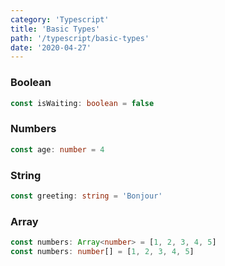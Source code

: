 ```yaml
---
category: 'Typescript'
title: 'Basic Types'
path: '/typescript/basic-types'
date: '2020-04-27'
---
```


### Boolean

```typescript
const isWaiting: boolean = false
```

### Numbers

```typescript
const age: number = 4
```

### String

```typescript
const greeting: string = 'Bonjour'
```

### Array

```typescript
const numbers: Array<number> = [1, 2, 3, 4, 5]
const numbers: number[] = [1, 2, 3, 4, 5]
```
